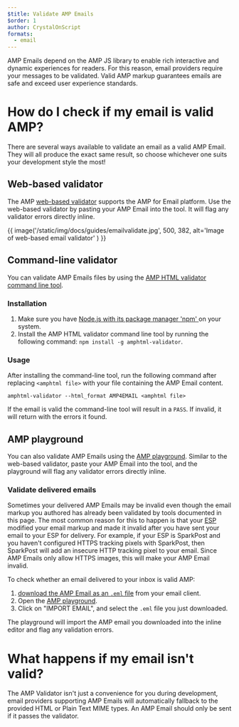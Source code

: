 ```yaml
---
$title: Validate AMP Emails
$order: 1
author: CrystalOnScript
formats:
  - email
---
```


AMP Emails depend on the AMP JS library to enable rich interactive and dynamic experiences for readers. For this reason, email providers require your messages to be validated. Valid AMP markup guarantees emails are safe and exceed user experience standards.

# How do I check if my email is valid AMP?

There are several ways available to validate an email as a valid AMP Email. They will all produce the exact same result, so choose whichever one suits your development style the most!

## Web-based validator

The AMP [web-based validator](https://validator.ampproject.org/#htmlFormat=AMP4EMAIL) supports the AMP for Email platform. Use the web-based validator by pasting your AMP Email into the tool. It will flag any validator errors directly inline.

{{ image('/static/img/docs/guides/emailvalidate.jpg', 500, 382, alt='Image of web-based email validator' ) }}

## Command-line validator

You can validate AMP Emails files by using the [AMP HTML validator command line tool](https://www.npmjs.com/package/amphtml-validator).

### Installation

1.  Make sure you have [Node.js with its package manager 'npm' ](https://docs.npmjs.com/downloading-and-installing-node-js-and-npm)on your system.
1.  Install the AMP HTML validator command line tool by running the following command: `npm install -g amphtml-validator`.

### Usage

After installing the command-line tool, run the following command after replacing `<amphtml file>` with your file containing the AMP Email content.

```
amphtml-validator --html_format AMP4EMAIL <amphtml file>
```

If the email is valid the command-line tool will result in a `PASS`. If invalid, it will return with the errors it found.

## AMP playground

You can also validate AMP Emails using the [AMP playground](https://playground.amp.dev/?runtime=amp4email). Similar to the web-based validator, paste your AMP Email into the tool, and the playground will flag any validator errors directly inline.

### Validate delivered emails

Sometimes your delivered AMP Emails may be invalid even though the email markup you authored has already been validated by tools documented in this page. The most common reason for this to happen is that your [ESP](https://amp.dev/support/faq/email-support/) modified your email markup and made it invalid after you have sent your email to your ESP for delivery. For example, if your ESP is SparkPost and you haven't configured HTTPS tracking pixels with SparkPost, then SparkPost will add an insecure HTTP tracking pixel to your email. Since AMP Emails only allow HTTPS images, this will make your AMP Email invalid.

To check whether an email delivered to your inbox is valid AMP:

1. [download the AMP Email as an `.eml` file](https://www.codetwo.com/kb/export-email-to-file) from your email client.
2. Open the [AMP playground](https://playground.amp.dev/?runtime=amp4email).
3. Click on "IMPORT EMAIL", and select the `.eml` file you just downloaded.

The playground will import the AMP email you downloaded into the inline editor and flag any validation errors.

# What happens if my email isn't valid?

The AMP Validator isn't just a convenience for you during development, email providers supporting AMP Emails will automatically fallback to the provided HTML or Plain Text MIME types. An AMP Email should only be sent if it passes the validator.
